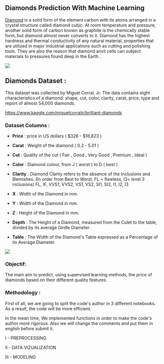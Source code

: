 ## Diamonds Prediction With Machine Learning

[Diamond](https://en.wikipedia.org/wiki/Diamond) is a solid form of the element carbon with its atoms arranged in a crystal structure called diamond cubic. At room temperature and pressure, another solid form of carbon known as graphite is the chemically stable form, but diamond almost never converts to it. Diamond has the highest hardness and thermal conductivity of any natural material, properties that are utilized in major industrial applications such as cutting and polishing tools. They are also the reason that diamond anvil cells can subject materials to pressures found deep in the Earth   .

![](https://github.com/ilona08/Diamonds/blob/master/Image/diamonds.jpg)

## Diamonds Dataset :
This dataset was collected by Miguel Corral, Jr. The data contains eight characteristics of a diamond: shape, cut, color, clarity, carat, price, type and report of almost 54,000 diamonds. 

https://www.kaggle.com/miguelcorraljr/brilliant-diamonds


### Dataset Columns :

 * **Price** : price in US dollars ( $326 - $18,823 ) 

 * **Carat** : Weight of the diamond ( 0.2 - 5.01 )

 * **Cut** : Quality of the cut ( Fair , Good , Very Good , Premium , Ideal )

 * **Color** : Diamond colour, from J ( worst ) to D ( best )

 * **Clarity** : Diamond Clarity refers to the absence of the Inclusions and Blemishes. (In order from Best to Worst, FL = flawless, I3= level 3 inclusions) FL, IF, VVS1, VVS2, VS1, VS2, SI1, SI2, I1, I2, I3 

 * **X** : Width of the Diamond in mm.

 * **Y** : Width of the Diamond in mm.

 * **Z** : Height of the Diamond in mm. 

 * **Depth** : The Height of a Diamond, measured from the Culet to the table, divided by its average Girdle Diameter.

 * **Table** : The Width of the Diamond's Table expressed as a Percentage of its Average Diameter.
 
 ![](https://github.com/ilona08/Diamonds/blob/master/Image/Diamond_features.jpg)

### Objectif:
The main aim to predict, using supervised learning methods, the price of diamonds based on their different quality features.

### Methodology : 

First of all, we are going to split the code's author in 3 different notebooks. As a result, the code will be more efficient.

In the mean time, We implemented functions in order to make the code's author more rigorous. Also we will change the comments and put them in english before submit it. 

 I - PREPROCESSING

 II - DATA VIZUALIZATION

 III - MODELING


